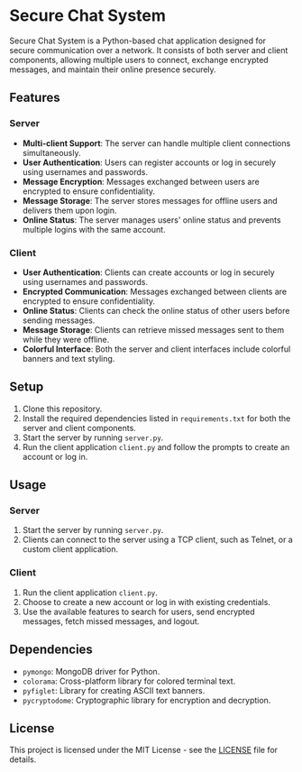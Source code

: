 # Secure Chat System

Secure Chat System is a Python-based chat application designed for secure communication over a network. It consists of both server and client components, allowing multiple users to connect, exchange encrypted messages, and maintain their online presence securely.

## Features

### Server

- **Multi-client Support**: The server can handle multiple client connections simultaneously.
- **User Authentication**: Users can register accounts or log in securely using usernames and passwords.
- **Message Encryption**: Messages exchanged between users are encrypted to ensure confidentiality.
- **Message Storage**: The server stores messages for offline users and delivers them upon login.
- **Online Status**: The server manages users' online status and prevents multiple logins with the same account.

### Client

- **User Authentication**: Clients can create accounts or log in securely using usernames and passwords.
- **Encrypted Communication**: Messages exchanged between clients are encrypted to ensure confidentiality.
- **Online Status**: Clients can check the online status of other users before sending messages.
- **Message Storage**: Clients can retrieve missed messages sent to them while they were offline.
- **Colorful Interface**: Both the server and client interfaces include colorful banners and text styling.

## Setup

1. Clone this repository.
2. Install the required dependencies listed in `requirements.txt` for both the server and client components.
3. Start the server by running `server.py`.
4. Run the client application `client.py` and follow the prompts to create an account or log in.

## Usage

### Server

1. Start the server by running `server.py`.
2. Clients can connect to the server using a TCP client, such as Telnet, or a custom client application.

### Client

1. Run the client application `client.py`.
2. Choose to create a new account or log in with existing credentials.
3. Use the available features to search for users, send encrypted messages, fetch missed messages, and logout.

## Dependencies

- `pymongo`: MongoDB driver for Python.
- `colorama`: Cross-platform library for colored terminal text.
- `pyfiglet`: Library for creating ASCII text banners.
- `pycryptodome`: Cryptographic library for encryption and decryption.

## License

This project is licensed under the MIT License - see the [LICENSE](LICENSE) file for details.
